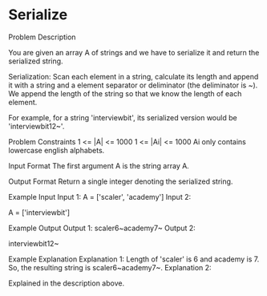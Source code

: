 # Serialize


Problem Description
 

You are given an array A of strings and we have to serialize it and return the serialized string.

Serialization: Scan each element in a string, calculate its length and append it with a string and a element separator or deliminator (the deliminator is ~). We append the length of the string so that we know the length of each element.

For example, for a string 'interviewbit', its serialized version would be 'interviewbit12~'.



Problem Constraints
1 <= |A| <= 1000
1 <= |Ai| <= 1000
Ai only contains lowercase english alphabets.


Input Format
The first argument A is the string array A.


Output Format
Return a single integer denoting the serialized string.


Example Input
Input 1:
A = ['scaler', 'academy']
Input 2:

A = ['interviewbit']


Example Output
Output 1:
scaler6~academy7~
Output 2:

interviewbit12~


Example Explanation
Explanation 1:
Length of 'scaler' is 6 and academy is 7. So, the resulting string is scaler6~academy7~.
Explanation 2:

Explained in the description above.
